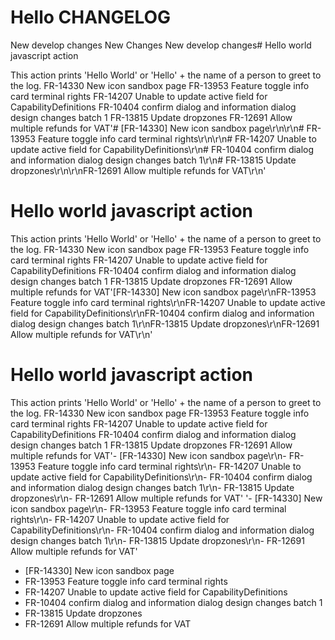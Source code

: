 # Hello CHANGELOG

New develop changes
New Changes
New develop changes# Hello world javascript action

This action prints 'Hello World' or 'Hello' + the name of a person to greet to the log.
FR-14330 New icon sandbox page
FR-13953 Feature toggle info card terminal rights
FR-14207 Unable to update active field for CapabilityDefinitions
FR-10404 confirm dialog and information dialog design changes batch 1
FR-13815 Update dropzones
FR-12691 Allow multiple refunds for VAT'# [FR-14330] New icon sandbox page\r\n\r\n# FR-13953 Feature toggle info card terminal rights\r\n\r\n# FR-14207 Unable to update active field for CapabilityDefinitions\r\n# FR-10404 confirm dialog and information dialog design changes batch 1\r\n# FR-13815 Update dropzones\r\n\r\nFR-12691 Allow multiple refunds for VAT\r\n'

# Hello world javascript action

This action prints 'Hello World' or 'Hello' + the name of a person to greet to the log.
FR-14330 New icon sandbox page
FR-13953 Feature toggle info card terminal rights
FR-14207 Unable to update active field for CapabilityDefinitions
FR-10404 confirm dialog and information dialog design changes batch 1
FR-13815 Update dropzones
FR-12691 Allow multiple refunds for VAT'[FR-14330] New icon sandbox page\r\nFR-13953 Feature toggle info card terminal rights\r\nFR-14207 Unable to update active field for CapabilityDefinitions\r\nFR-10404 confirm dialog and information dialog design changes batch 1\r\nFR-13815 Update dropzones\r\nFR-12691 Allow multiple refunds for VAT\r\n'

# Hello world javascript action

This action prints 'Hello World' or 'Hello' + the name of a person to greet to the log.
FR-14330 New icon sandbox page
FR-13953 Feature toggle info card terminal rights
FR-14207 Unable to update active field for CapabilityDefinitions
FR-10404 confirm dialog and information dialog design changes batch 1
FR-13815 Update dropzones
FR-12691 Allow multiple refunds for VAT'- [FR-14330] New icon sandbox page\r\n- FR-13953 Feature toggle info card terminal rights\r\n- FR-14207 Unable to update active field for CapabilityDefinitions\r\n- FR-10404 confirm dialog and information dialog design changes batch 1\r\n- FR-13815 Update dropzones\r\n- FR-12691 Allow multiple refunds for VAT'
'- [FR-14330] New icon sandbox page\r\n- FR-13953 Feature toggle info card terminal rights\r\n- FR-14207 Unable to update active field for CapabilityDefinitions\r\n- FR-10404 confirm dialog and information dialog design changes batch 1\r\n- FR-13815 Update dropzones\r\n- FR-12691 Allow multiple refunds for VAT'
- [FR-14330] New icon sandbox page
- FR-13953 Feature toggle info card terminal rights
- FR-14207 Unable to update active field for CapabilityDefinitions
- FR-10404 confirm dialog and information dialog design changes batch 1
- FR-13815 Update dropzones
- FR-12691 Allow multiple refunds for VAT

